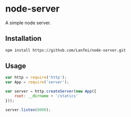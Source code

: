 # node-server

A simple node server.

## Installation

```bash
npm install https://github.com/Lanfei/node-server.git
```

## Usage

```js
var http = require('http');
var App = require('server');

var server = http.createServer(new App({
	root: __dirname + '/statics'
}));

server.listen(8000);
```
